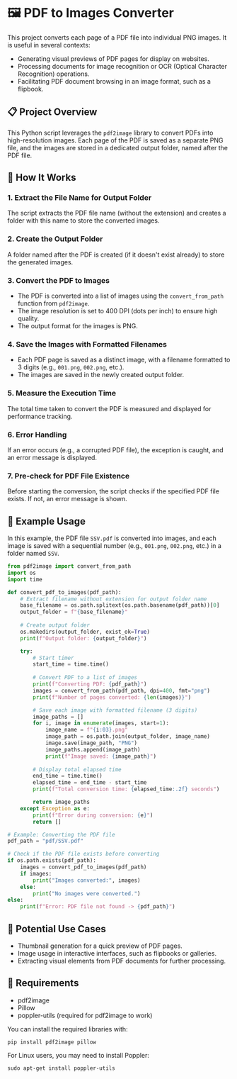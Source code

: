# 🖼️ PDF to Images Converter

This project converts each page of a PDF file into individual PNG images. It is useful in several contexts:

- Generating visual previews of PDF pages for display on websites.
- Processing documents for image recognition or OCR (Optical Character Recognition) operations.
- Facilitating PDF document browsing in an image format, such as a flipbook.

## 📋 Project Overview

This Python script leverages the `pdf2image` library to convert PDFs into high-resolution images. Each page of the PDF is saved as a separate PNG file, and the images are stored in a dedicated output folder, named after the PDF file.

## 🚀 How It Works

### 1. Extract the File Name for Output Folder
The script extracts the PDF file name (without the extension) and creates a folder with this name to store the converted images.

### 2. Create the Output Folder
A folder named after the PDF is created (if it doesn't exist already) to store the generated images.

### 3. Convert the PDF to Images
- The PDF is converted into a list of images using the `convert_from_path` function from `pdf2image`.
- The image resolution is set to 400 DPI (dots per inch) to ensure high quality.
- The output format for the images is PNG.

### 4. Save the Images with Formatted Filenames
- Each PDF page is saved as a distinct image, with a filename formatted to 3 digits (e.g., `001.png`, `002.png`, etc.).
- The images are saved in the newly created output folder.

### 5. Measure the Execution Time
The total time taken to convert the PDF is measured and displayed for performance tracking.

### 6. Error Handling
If an error occurs (e.g., a corrupted PDF file), the exception is caught, and an error message is displayed.

### 7. Pre-check for PDF File Existence
Before starting the conversion, the script checks if the specified PDF file exists. If not, an error message is shown.

## 📂 Example Usage

In this example, the PDF file `SSV.pdf` is converted into images, and each image is saved with a sequential number (e.g., `001.png`, `002.png`, etc.) in a folder named `SSV`.

```python
from pdf2image import convert_from_path
import os
import time

def convert_pdf_to_images(pdf_path):
    # Extract filename without extension for output folder name
    base_filename = os.path.splitext(os.path.basename(pdf_path))[0]
    output_folder = f"{base_filename}"
    
    # Create output folder
    os.makedirs(output_folder, exist_ok=True)
    print(f"Output folder: {output_folder}")

    try:
        # Start timer
        start_time = time.time()
        
        # Convert PDF to a list of images
        print(f"Converting PDF: {pdf_path}")
        images = convert_from_path(pdf_path, dpi=400, fmt="png")
        print(f"Number of pages converted: {len(images)}")

        # Save each image with formatted filename (3 digits)
        image_paths = []
        for i, image in enumerate(images, start=1):
            image_name = f"{i:03}.png"
            image_path = os.path.join(output_folder, image_name)
            image.save(image_path, "PNG")
            image_paths.append(image_path)
            print(f"Image saved: {image_path}")
        
        # Display total elapsed time
        end_time = time.time()
        elapsed_time = end_time - start_time
        print(f"Total conversion time: {elapsed_time:.2f} seconds")

        return image_paths
    except Exception as e:
        print(f"Error during conversion: {e}")
        return []

# Example: Converting the PDF file
pdf_path = "pdf/SSV.pdf"

# Check if the PDF file exists before converting
if os.path.exists(pdf_path):
    images = convert_pdf_to_images(pdf_path)
    if images:
        print("Images converted:", images)
    else:
        print("No images were converted.")
else:
    print(f"Error: PDF file not found -> {pdf_path}")
```

## 🔧 Potential Use Cases

- Thumbnail generation for a quick preview of PDF pages.
- Image usage in interactive interfaces, such as flipbooks or galleries.
- Extracting visual elements from PDF documents for further processing.

## 📑 Requirements

- pdf2image
- Pillow
- poppler-utils (required for pdf2image to work)

You can install the required libraries with:
```
pip install pdf2image pillow
```
For Linux users, you may need to install Poppler:
```
sudo apt-get install poppler-utils
```
